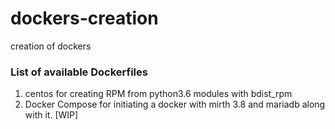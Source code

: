 # dockers-creation
creation of dockers

### List of available Dockerfiles

1. centos for creating RPM from python3.6 modules with bdist\_rpm
2. Docker Compose for initiating a docker with mirth 3.8 and mariadb along with it. [WIP]

